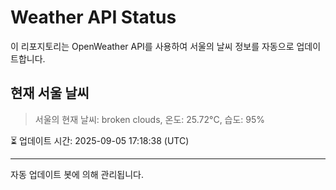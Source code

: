 
# Weather API Status

이 리포지토리는 OpenWeather API를 사용하여 서울의 날씨 정보를 자동으로 업데이트합니다.

## 현재 서울 날씨
> 서울의 현재 날씨: broken clouds, 온도: 25.72°C, 습도: 95%

⏳ 업데이트 시간: 2025-09-05 17:18:38 (UTC)

---
자동 업데이트 봇에 의해 관리됩니다.

